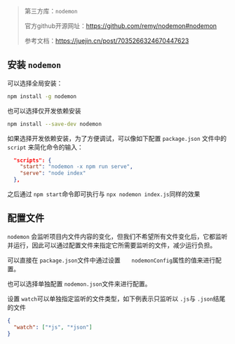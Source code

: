 > 第三方库：`nodemon`
>
> 官方github开源网址：https://github.com/remy/nodemon#nodemon
>
> 参考文档：https://juejin.cn/post/7035266324670447623

## 安装 `nodemon`

可以选择全局安装：

```bash
npm install -g nodemon
```

也可以选择仅开发依赖安装

```bash
npm install --save-dev nodemon
```

如果选择开发依赖安装，为了方便调试，可以像如下配置 `package.json` 文件中的 `script` 来简化命令的输入：

```json
  "scripts": {
    "start": "nodemon -x npm run serve",
    "serve": "node index"
  },
```

之后通过 `npm start`命令即可执行与 `npx nodemon index.js`同样的效果

## 配置文件

`nodemon` 会监听项目内文件内容的变化，但我们不希望所有文件变化后，它都监听并运行，因此可以通过配置文件来指定它所需要监听的文件，减少运行负担。

可以直接在 `package.json`文件中通过设置 `	nodemonConfig`属性的值来进行配置。

也可以选择单独配置 `nodemon.json`文件来进行配置。

设置 `watch`可以单独指定监听的文件类型，如下例表示只监听以 `.js`与 `.json`结尾的文件

```json
{
  "watch": ["*js", "*json"]
}
```

